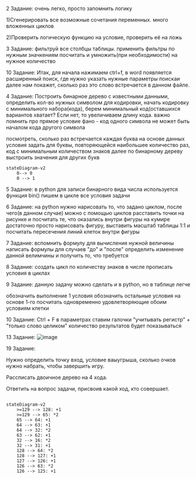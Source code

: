 2 Задание: очень легко, просто запомнить логику

1)Сгенерировать все возможные сочетания переменных. много вложенных циклов

2)Проверить логическую функцию на условие, проверить её на ложь

3 Задание: фильтруй все столбцы таблицы.
применить фильтры по нужным значкениям
посчитать и умножить(при необходимости) на нужное количество

10 Задание: Итак, для начала нажимаем ctrl+f, в word появляется расширенный поиск, где нужно указать нужные параметры поискаи далее нам покажет, сколько раз это слово встречается в данном файле.

4 Задание: Построить бинарное дерево с известными данными, определить кол-во нужных символом для кодировки, начать кодировку с минимального набора(кода), берем минимальный код(оставшихся вариантов хватает? Если нет, то увеличиваем длину кода.
важно помнить про прямое условие фано - код одного символа не может быть началом кода другого символа

посмотреть, сколько раз встречается каждая буква
на основе данных условия задать для буквы, повторяющейся наибольшее количество раз, код с минимальным количеством знаков
далее по бинарному дереву выстроить значения для других букв
``` mermaid
stateDiagram-v2
    0--> 0
    0 --> 1

```

5 Задание:
в python для записи бинарного вида числа используется функция bin()
пишем в цикле все условия задачи

6 Задание:
на python нужно нарисовать то, что задано циклом, после чего(в данном случае) можно с помощью циклов расставить точки на рисунке и посчитать те, что оказались внутри фигуры
на кумире достаточно просто нарисовать фигуру, выставить масштаб таблицы 1:1 и посчитать пересечения линий клеток внутри фигуры

7 Задание:
вспомнить формулу для вычисления нужной величины
написать формулы для случаев "до" и "после"
определить изменение данной велимчины и получить то, что требуется

8 Задание: создать цикл по количеству знаков в числе
прописать условия в циклах

9 Задание: данную задачу можно сделать и в python, но в таблице легче

обозначить выполнение 1 условия
обозначить остальные условия на основе 1-го
посчитать одновременно удовлетворяющие обоим условиям клетки

10 Задание: 
Ctrl + F в параметрах ставим галочки "учитывать регистр" + "только слово целиком"
количество результатов будет показываться

13 Задание: ![image](https://user-images.githubusercontent.com/114381781/208363218-862fbd27-d835-463d-b2c2-9eade2b7afd2.png)


19 Задание:

Нужно определить точку вход, условие ваыугрыша, сколько очков нужно набрать, чтобы завершить игру.

Рассписать двоичное дерево на 4 хода.

Ответить на вопрос задачи, присвоив какой ход, кто совершает.


```mermaid

stateDiagram-v2
    >=129 --> 128: +1
    >=129 --> 65: *2
    65 --> 64: +1
    64 --> 63: +1
    64 --> 32: *2
    63 --> 62: +1
    32 --> 16: *2
    32 --> 31: +1
    128 --> 64: *2
    128 --> 127: +1
    127 --> 126: +1
    126 --> 63: *2
    126 --> 125: +1
```
